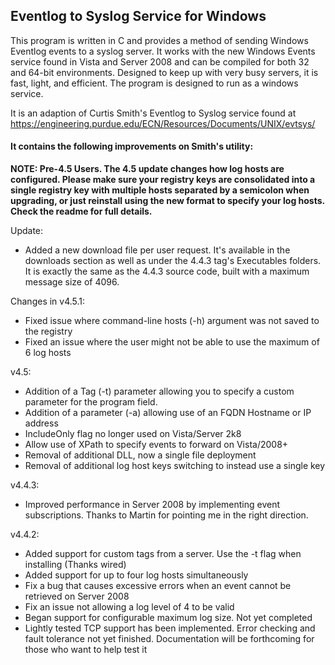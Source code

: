 ## Eventlog to Syslog Service for Windows ##

This program is written in C and provides a method of sending Windows Eventlog events to a syslog server. It works with the new Windows Events service found in Vista and Server 2008 and can be compiled for both 32 and 64-bit environments. Designed to keep up with very busy servers, it is fast, light, and efficient.
The program is designed to run as a windows service.

It is an adaption of Curtis Smith's Eventlog to Syslog service found at https://engineering.purdue.edu/ECN/Resources/Documents/UNIX/evtsys/
#### It contains the following improvements on Smith's utility: ####
**NOTE: Pre-4.5 Users. The 4.5 update changes how log hosts are configured. Please make sure your registry keys are consolidated into a single registry key with multiple hosts separated by a semicolon when upgrading, or just reinstall using the new format to specify your log hosts. Check the readme for full details.**

Update:
  * Added a new download file per user request. It's available in the downloads section as well as under the 4.4.3 tag's Executables folders. It is exactly the same as the 4.4.3 source code, built with a maximum message size of 4096.

Changes in v4.5.1:
  * Fixed issue where command-line hosts (-h) argument was not saved to the registry
  * Fixed an issue where the user might not be able to use the maximum of 6 log hosts

v4.5:
  * Addition of a Tag (-t) parameter allowing you to specify a custom parameter for the program field.
  * Addition of a parameter (-a) allowing use of an FQDN Hostname or IP address
  * IncludeOnly flag no longer used on Vista/Server 2k8
  * Allow use of XPath to specify events to forward on Vista/2008+
  * Removal of additional DLL, now a single file deployment
  * Removal of additional log host keys switching to instead use a single key

v4.4.3:
  * Improved performance in Server 2008 by implementing event subscriptions. Thanks to Martin for pointing me in the right direction.

v4.4.2:
  * Added support for custom tags from a server. Use the -t flag when installing (Thanks wired)
  * Added support for up to four log hosts simultaneously
  * Fix a bug that causes excessive errors when an event cannot be retrieved on Server 2008
  * Fix an issue not allowing a log level of 4 to be valid
  * Began support for configurable maximum log size. Not yet completed
  * Lightly tested TCP support has been implemented. Error checking and fault tolerance not yet finished. Documentation will be forthcoming for those who want to help test it